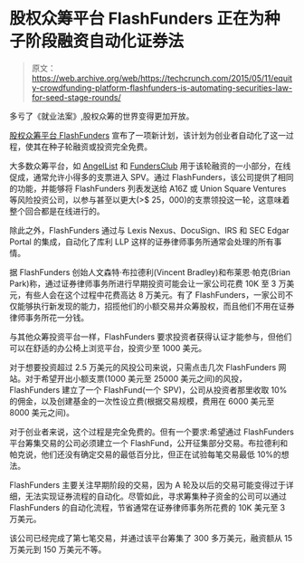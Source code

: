 # 股权众筹平台 FlashFunders 正在为种子阶段融资自动化证券法 

> 原文：<https://web.archive.org/web/https://techcrunch.com/2015/05/11/equity-crowdfunding-platform-flashfunders-is-automating-securities-law-for-seed-stage-rounds/>

多亏了《就业法案》,股权众筹的世界变得更加开放。

[股权众筹平台 FlashFunders](https://web.archive.org/web/20221007071048/https://www.flashfunders.com/) 宣布了一项新计划，该计划为创业者自动化了这一过程，使其在种子轮融资或投资完全免费。

大多数众筹平台，如 [AngelList](https://web.archive.org/web/20221007071048/https://www.crunchbase.com/organization/angellist) 和 [FundersClub](https://web.archive.org/web/20221007071048/https://www.crunchbase.com/organization/fundersclub) 用于该轮融资的一小部分，在线促成，通常允许小得多的支票进入 SPV。通过 FlashFunders，该公司提供了相同的功能，并能够将 FlashFunders 列表发送给 A16Z 或 Union Square Ventures 等风险投资公司，以参与甚至以更大(>$ 25，000)的支票领投这一轮，这意味着整个回合都是在线进行的。

除此之外，FlashFunders 通过与 Lexis Nexus、DocuSign、IRS 和 SEC Edgar Portal 的集成，自动化了库利 LLP 这样的证券律师事务所通常会处理的所有事情。

据 FlashFunders 创始人文森特·布拉德利(Vincent Bradley)和布莱恩·帕克(Brian Park)称，通过证券律师事务所进行早期投资可能会让一家公司花费 10K 至 3 万美元，有些人会在这个过程中花费高达 8 万美元。有了 FlashFunders，一家公司不仅能够执行新发现的能力，招揽他们的小额交易并众筹股权，而且他们不用在证券律师事务所花一分钱。

与其他众筹投资平台一样，FlashFunders 要求投资者获得认证才能参与，但他们可以在舒适的办公椅上浏览平台，投资少至 1000 美元。

对于想要投资超过 2.5 万美元的风投公司来说，只需点击几次 FlashFunders 网站。对于希望开出小额支票(1000 美元至 25000 美元之间)的风投，FlashFunders 建立了一个 FlashFund(一个 SPV)，公司从投资者那里收取 10%的佣金，以及创建基金的一次性设立费(根据交易规模，费用在 6000 美元至 8000 美元之间)。

对于创业者来说，这个过程是完全免费的。但有一个要求:希望通过 FlashFunders 平台筹集交易的公司必须建立一个 FlashFund，公开征集部分交易。布拉德利和帕克说，他们还没有确定交易的最低百分比，但正在试验每笔交易最低 10%的想法。

FlashFunders 主要关注早期阶段的交易，因为 A 轮及以后的交易可能变得过于详细，无法实现证券流程的自动化。尽管如此，寻求筹集种子资金的公司可以通过 FlashFunders 的自动化流程，节省通常在证券律师事务所花费的 10K 美元至 3 万美元。

该公司已经完成了第七笔交易，并通过该平台筹集了 300 多万美元，融资额从 15 万美元到 150 万美元不等。